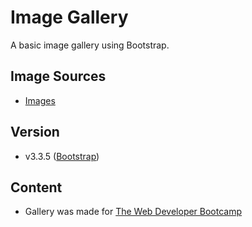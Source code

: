 # Image Gallery
A basic image gallery using Bootstrap. 

## Image Sources
* [Images](https://unsplash.com/ "Images")

## Version
* v3.3.5 ([Bootstrap](https://bootstrapdocs.com/v3.3.5/docs/ "Bootstrap"))

## Content
* Gallery was made for [The Web Developer Bootcamp](https://www.udemy.com/course/the-web-developer-bootcamp/ "Udemy")

